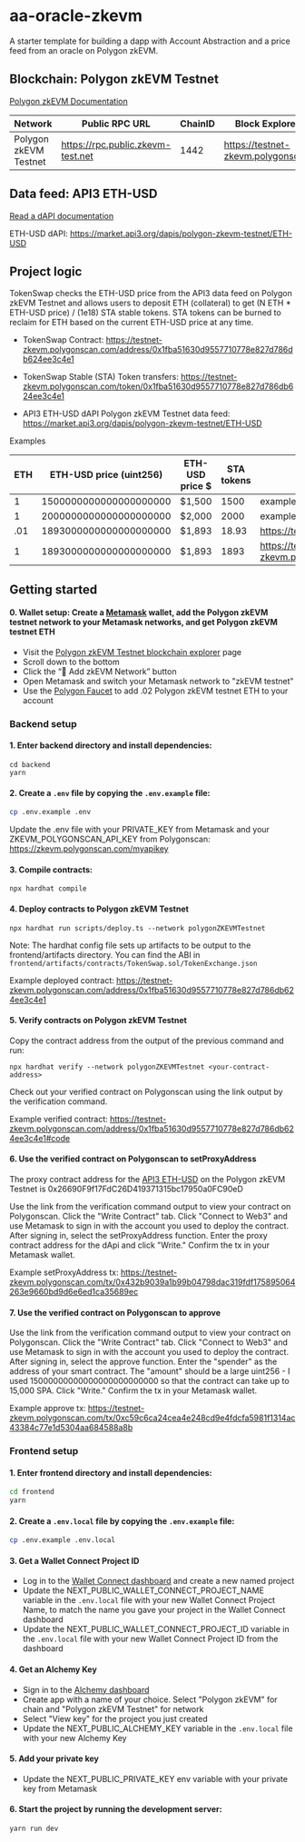 # aa-oracle-zkevm

A starter template for building a dapp with Account Abstraction and a price feed from an oracle on Polygon zkEVM.

## Blockchain: Polygon zkEVM Testnet

[Polygon zkEVM Documentation](https://zkevm.polygon.technology/)

| Network               | Public RPC URL                    | ChainID | Block Explorer URL                    | Verification API Key                   |
| --------------------- | --------------------------------- | ------- | ------------------------------------- | -------------------------------------- |
| Polygon zkEVM Testnet | https://rpc.public.zkevm-test.net | 1442    | https://testnet-zkevm.polygonscan.com | https://zkevm.polygonscan.com/myapikey |

## Data feed: API3 ETH-USD

[Read a dAPI documentation](https://docs.api3.org/guides/dapis/read-self-funded-dapi/)

ETH-USD dAPI: https://market.api3.org/dapis/polygon-zkevm-testnet/ETH-USD

## Project logic

TokenSwap checks the ETH-USD price from the API3 data feed on Polygon zkEVM Testnet and allows users to deposit ETH (collateral) to get (N ETH \* ETH-USD price) / (1e18) STA stable tokens. STA tokens can be burned to reclaim for ETH based on the current ETH-USD price at any time.

- TokenSwap Contract: https://testnet-zkevm.polygonscan.com/address/0x1fba51630d9557710778e827d786db624ee3c4e1

- TokenSwap Stable (STA) Token transfers: https://testnet-zkevm.polygonscan.com/token/0x1fba51630d9557710778e827d786db624ee3c4e1

- API3 ETH-USD dAPI Polygon zkEVM Testnet data feed: https://market.api3.org/dapis/polygon-zkevm-testnet/ETH-USD

Examples

| ETH | ETH-USD price (uint256) | ETH-USD price $ | STA tokens | tx                                                                                                          |
| --- | ----------------------- | --------------- | ---------- | ----------------------------------------------------------------------------------------------------------- |
| 1   | 1500000000000000000000  | $1,500          | 1500       | example                                                                                                     |
| 1   | 2000000000000000000000  | $2,000          | 2000       | example                                                                                                     |
| .01 | 1893000000000000000000  | $1,893          | 18.93      | https://testnet-zkevm.polygonscan.com/token/0x1fba51630d9557710778e827d786db624ee3c4e1                      |
| 1   | 1893000000000000000000  | $1,893          | 1893       | https://testnet-zkevm.polygonscan.com/tx/0xd4a309ad49a805a100fa18b3cdd0f45a1b4cd0da2794771b5420d000443a6bf5 |

## Getting started

#### 0. Wallet setup: Create a [Metamask](https://metamask.io/) wallet, add the Polygon zkEVM testnet network to your Metamask networks, and get Polygon zkEVM testnet ETH

- Visit the [Polygon zkEVM Testnet blockchain explorer](https://testnet-zkevm.polygonscan.com) page
- Scroll down to the bottom
- Click the “🦊 Add zkEVM Network” button
- Open Metamask and switch your Metamask network to "zkEVM testnet"
- Use the [Polygon Faucet](https://faucet.polygon.technology/) to add .02 Polygon zkEVM testnet ETH to your account

### Backend setup

#### 1. Enter backend directory and install dependencies:

```
cd backend
yarn
```

#### 2. Create a `.env` file by copying the `.env.example` file:

```bash
cp .env.example .env
```

Update the .env file with your PRIVATE_KEY from Metamask and your ZKEVM_POLYGONSCAN_API_KEY from Polygonscan: https://zkevm.polygonscan.com/myapikey

#### 3. Compile contracts:

```
npx hardhat compile
```

#### 4. Deploy contracts to Polygon zkEVM Testnet

```
npx hardhat run scripts/deploy.ts --network polygonZKEVMTestnet
```

Note: The hardhat config file sets up artifacts to be output to the frontend/artifacts directory. You can find the ABI in `frontend/artifacts/contracts/TokenSwap.sol/TokenExchange.json`

Example deployed contract: https://testnet-zkevm.polygonscan.com/address/0x1fba51630d9557710778e827d786db624ee3c4e1

#### 5. Verify contracts on Polygon zkEVM Testnet

Copy the contract address from the output of the previous command and run:

```
npx hardhat verify --network polygonZKEVMTestnet <your-contract-address>
```

Check out your verified contract on Polygonscan using the link output by the verification command.

Example verified contract: https://testnet-zkevm.polygonscan.com/address/0x1fba51630d9557710778e827d786db624ee3c4e1#code

#### 6. Use the verified contract on Polygonscan to setProxyAddress

The proxy contract address for the [API3 ETH-USD](https://market.api3.org/dapis/polygon-zkevm-testnet/ETH-USD) on the Polygon zkEVM Testnet is 0x26690F9f17FdC26D419371315bc17950a0FC90eD

Use the link from the verification command output to view your contract on Polygonscan. Click the "Write Contract" tab. Click "Connect to Web3" and use Metamask to sign in with the account you used to deploy the contract. After signing in, select the setProxyAddress function. Enter the proxy contract address for the dApi and click "Write." Confirm the tx in your Metamask wallet.

Example setProxyAddress tx: https://testnet-zkevm.polygonscan.com/tx/0x432b9039a1b99b04798dac319fdf175895064263e9660bd9d6e6ed1ca35689ec

#### 7. Use the verified contract on Polygonscan to approve

Use the link from the verification command output to view your contract on Polygonscan. Click the "Write Contract" tab. Click "Connect to Web3" and use Metamask to sign in with the account you used to deploy the contract. After signing in, select the approve function. Enter the "spender" as the address of your smart contract. The "amount" should be a large uint256 - I used 15000000000000000000000000 so that the contract can take up to 15,000 SPA. Click "Write." Confirm the tx in your Metamask wallet.

Example approve tx: https://testnet-zkevm.polygonscan.com/tx/0xc59c6ca24cea4e248cd9e4fdcfa5981f1314ac43384c77e1d5304aa684588a8b

### Frontend setup

#### 1. Enter frontend directory and install dependencies:

```bash
cd frontend
yarn
```

#### 2. Create a `.env.local` file by copying the `.env.example` file:

```bash
cp .env.example .env.local
```

#### 3. Get a Wallet Connect Project ID

- Log in to the [Wallet Connect dashboard](https://cloud.walletconnect.com/sign-in) and create a new named project
- Update the NEXT_PUBLIC_WALLET_CONNECT_PROJECT_NAME variable in the `.env.local` file with your new Wallet Connect Project Name, to match the name you gave your project in the Wallet Connect dashboard
- Update the NEXT_PUBLIC_WALLET_CONNECT_PROJECT_ID variable in the `.env.local` file with your new Wallet Connect Project ID from the dashboard

#### 4. Get an Alchemy Key

- Sign in to the [Alchemy dashboard](https://alchemy.com/?r=0ebbbd3306fa2de1)
- Create app with a name of your choice. Select "Polygon zkEVM" for chain and "Polygon zkEVM Testnet" for network
- Select "View key" for the project you just created
- Update the NEXT_PUBLIC_ALCHEMY_KEY variable in the `.env.local` file with your new Alchemy Key

#### 5. Add your private key

- Update the NEXT_PUBLIC_PRIVATE_KEY env variable with your private key from Metamask

#### 6. Start the project by running the development server:

```bash
yarn run dev
```
